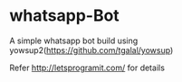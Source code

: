 # whatsapp-Bot
A simple whatsapp bot build using yowsup2(https://github.com/tgalal/yowsup)

Refer http://letsprogramit.com/ for details
